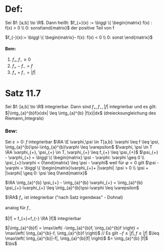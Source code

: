 # Def:
Sei $f: [a,b] \to \R$. Dann heißt:
$f_{+}(x) := \biggl \{ \begin{matrix} f(x) : f(x) > 0 \\ 0: sonst\end{matrix}$ der positive Teil von f

$f_{-}(x):= \biggl \{ \begin{matrix}- f(x): f(x) < 0 \\ 0: sonst \end{matrix}$

#### Bem:
1) $f_{+}, f_{-} \geq 0$
2) $f_{+}-f_{-} = f$
3) $f_{+}+f_{-} = |f|$

# Satz 11.7
Sei $f: [a,b] \to \R$ integrierbar.
Dann sind $f_{+}, f_{-}, |f|$ integrierbar
und es gilt:
$|\intg_{a}^{b}f(x)dx| \leq \intg_{a}^{b} |f(x)|dx$
(dreiecksungleichung des Riemann_Integrals)

### Bew:
Sei $\varepsilon > 0$:
$f$ integrierbar $\RA \E \varphi,\psi \in T[a,b]: \varphi \leq f \leq \psi, \intg_{a}^{b}\psi-\intg_{a}^{b}\varphi \leq \varepsilon$
$\varphi, \psi \in T \RA \varphi_{+}, \psi_{+} \in T, \varphi_{+} \leq f_{+} \leq \psi_{+}$
$\psi_{+} - \varphi_{+} = \biggl \{ \begin{matrix} \psi - \varphi: \varphi \geq 0 \\ \psi_{+}:\varphi < 0\end{matrix} \leq \psi - \varphi$
weil für $\varphi < 0$ gilt $\psi - \varphi = \biggl \{ \begin{matrix}\varphi_{+}+ |\varphi| :\psi > 0 \\ \psi + |\varphi| \geq 0: \psi \leq 0\end{matrix}$

$\RA \intg_{a}^{b} \psi_{+} - \intg_{a}^{b} \varphi_{+} = \intg_{a}^{b} \psi_{+}-\varphi_{+} \leq \intg_{a}^{b}\psi-\varphi \leq \varepsilon$

$\RA$ $f_{+}$ ist integrierbar ("nach Satz irgendwas" - Dohnal)

analog für $f_{-}$

$|f| = f_{+}+f_{-} \RA |f|$ integrierbar

$|\intg_{a}^{b}f| = \max\left( -\intg_{a}^{b}f, \intg_{a}^{b}f \right) = \max\left( \intg_{a}^{b}-f, \intg_{a}^{b}f \right)$
// Es gilt $-f \leq |f|, f \leq |f|$
$\leq \max\left( \intg_{a}^{b}|-f|, \intg_{a}^{b}|f| \right)$
$= \intg_{a}^{b} |f|$
$\bs$


